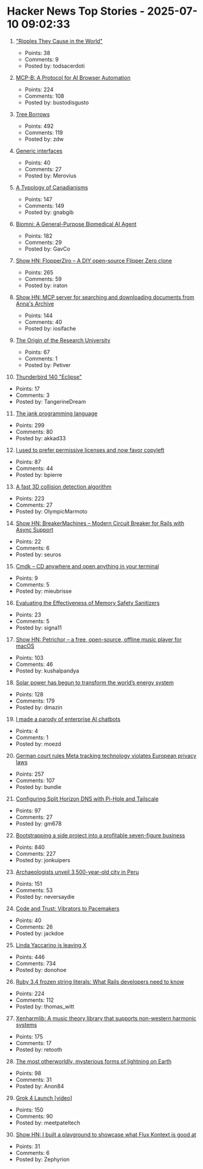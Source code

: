 # Hacker News Top Stories - 2025-07-10 09:02:33

1. ["Ripples They Cause in the World"](https://www.shadowcat.co.uk/2025/07/09/ripples-they-cause-in-the-world/)
   - Points: 38
   - Comments: 9
   - Posted by: todsacerdoti

2. [MCP-B: A Protocol for AI Browser Automation](https://mcp-b.ai/)
   - Points: 224
   - Comments: 108
   - Posted by: bustodisgusto

3. [Tree Borrows](https://plf.inf.ethz.ch/research/pldi25-tree-borrows.html)
   - Points: 492
   - Comments: 119
   - Posted by: zdw

4. [Generic interfaces](https://go.dev/blog/generic-interfaces)
   - Points: 40
   - Comments: 27
   - Posted by: Merovius

5. [A Typology of Canadianisms](https://dchp.arts.ubc.ca/how-to-use)
   - Points: 147
   - Comments: 149
   - Posted by: gnabgib

6. [Biomni: A General-Purpose Biomedical AI Agent](https://github.com/snap-stanford/Biomni)
   - Points: 182
   - Comments: 29
   - Posted by: GavCo

7. [Show HN: FlopperZiro – A DIY open-source Flipper Zero clone](https://github.com/lraton/FlopperZiro)
   - Points: 265
   - Comments: 59
   - Posted by: iraton

8. [Show HN: MCP server for searching and downloading documents from Anna's Archive](https://github.com/iosifache/annas-mcp)
   - Points: 144
   - Comments: 40
   - Posted by: iosifache

9. [The Origin of the Research University](https://asteriskmag.com/issues/10/the-origin-of-the-research-university)
   - Points: 67
   - Comments: 1
   - Posted by: Petiver

10. [Thunderbird 140 "Eclipse"](https://blog.thunderbird.net/2025/07/welcome-to-thunderbird-140-eclipse/)
   - Points: 17
   - Comments: 3
   - Posted by: TangerineDream

11. [The jank programming language](https://jank-lang.org/)
   - Points: 299
   - Comments: 80
   - Posted by: akkad33

12. [I used to prefer permissive licenses and now favor copyleft](https://vitalik.eth.limo/general/2025/07/07/copyleft.html)
   - Points: 87
   - Comments: 44
   - Posted by: bpierre

13. [A fast 3D collision detection algorithm](https://cairno.substack.com/p/improvements-to-the-separating-axis)
   - Points: 223
   - Comments: 27
   - Posted by: OlympicMarmoto

14. [Show HN: BreakerMachines – Modern Circuit Breaker for Rails with Async Support](https://github.com/seuros/breaker_machines)
   - Points: 22
   - Comments: 6
   - Posted by: seuros

15. [Cmdk – CD anywhere and open anything in your terminal](https://github.com/mieubrisse/cmdk)
   - Points: 9
   - Comments: 5
   - Posted by: mieubrisse

16. [Evaluating the Effectiveness of Memory Safety Sanitizers](https://www.computer.org/csdl/proceedings-article/sp/2025/223600a088/21TfesaEHTy)
   - Points: 23
   - Comments: 5
   - Posted by: signa11

17. [Show HN: Petrichor – a free, open-source, offline music player for macOS](https://github.com/kushalpandya/Petrichor)
   - Points: 103
   - Comments: 46
   - Posted by: kushalpandya

18. [Solar power has begun to transform the world’s energy system](https://www.newyorker.com/news/annals-of-a-warming-planet/46-billion-years-on-the-sun-is-having-a-moment)
   - Points: 128
   - Comments: 179
   - Posted by: dmazin

19. [I made a parody of enterprise AI chatbots](https://github.com/muratcanozdemir/chatgpt-parody)
   - Points: 4
   - Comments: 1
   - Posted by: moezd

20. [German court rules Meta tracking technology violates European privacy laws](https://therecord.media/german-court-meta-tracking-tech)
   - Points: 257
   - Comments: 107
   - Posted by: bundie

21. [Configuring Split Horizon DNS with Pi-Hole and Tailscale](https://www.bentasker.co.uk/posts/blog/general/configuring-pihole-to-serve-different-records-to-different-clients.html)
   - Points: 97
   - Comments: 27
   - Posted by: gm678

22. [Bootstrapping a side project into a profitable seven-figure business](https://projectionlab.com/blog/we-reached-1m-arr-with-zero-funding)
   - Points: 840
   - Comments: 227
   - Posted by: jonkuipers

23. [Archaeologists unveil 3,500-year-old city in Peru](https://www.bbc.co.uk/news/articles/c07dmx38kyeo)
   - Points: 151
   - Comments: 53
   - Posted by: neversaydie

24. [Code and Trust: Vibrators to Pacemakers](https://punkx.org/jackdoe/code-and-trust.html)
   - Points: 40
   - Comments: 26
   - Posted by: jackdoe

25. [Linda Yaccarino is leaving X](https://www.nytimes.com/2025/07/09/technology/linda-yaccarino-x-steps-down.html)
   - Points: 446
   - Comments: 734
   - Posted by: donohoe

26. [Ruby 3.4 frozen string literals: What Rails developers need to know](https://www.prateekcodes.dev/ruby-34-frozen-string-literals-rails-upgrade-guide/)
   - Points: 224
   - Comments: 112
   - Posted by: thomas_witt

27. [Xenharmlib: A music theory library that supports non-western harmonic systems](https://xenharmlib.readthedocs.io/en/latest/)
   - Points: 175
   - Comments: 17
   - Posted by: retooth

28. [The most otherworldly, mysterious forms of lightning on Earth](https://www.nationalgeographic.com/science/article/lightning-sprites-transient-luminous-events-thunderstorms)
   - Points: 98
   - Comments: 31
   - Posted by: Anon84

29. [Grok 4 Launch [video]](https://twitter.com/xai/status/1943158495588815072)
   - Points: 150
   - Comments: 90
   - Posted by: meetpateltech

30. [Show HN: I built a playground to showcase what Flux Kontext is good at](https://fluxkontextlab.com)
   - Points: 31
   - Comments: 6
   - Posted by: Zephyrion

